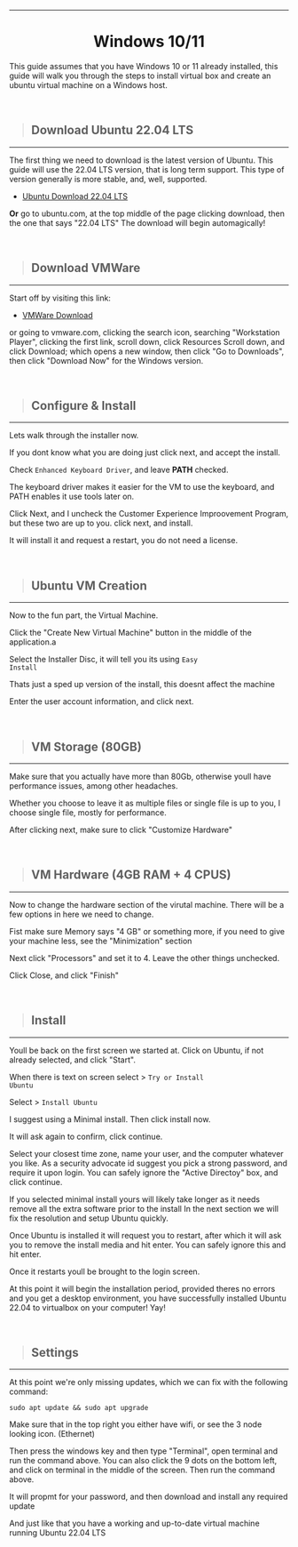 
---

<h1 align=center>Windows 10/11</h1>
<p>

This guide assumes that you have Windows 10 or 11 already installed, this guide will walk you through the steps to install virtual box and create an ubuntu virtual machine on a Windows host.
</p><br>

> <h2>Download Ubuntu 22.04 LTS </h2>
---

<p>
The first thing we need to download is the latest version of Ubuntu. This guide will use the 22.04 LTS version, that is
long term support. This type of version generally is more stable, and, well, supported.

- [Ubuntu Download 22.04 LTS](https://ubuntu.com/download/desktop/thank-you?version=22.04.1&architecture=amd64)

**Or** go to ubuntu.com, at the top middle of the page clicking download, then the one that says "22.04 LTS" The download will begin automagically!
</p><br>

> <h2>Download VMWare</h2>
---

<p>
Start off by visiting this link: 

- [VMWare Download](https://customerconnect.vmware.com/en/downloads/details?downloadGroup=WKST-PLAYER-1700&productId=1377&rPId=97014)

or going to vmware.com, clicking the search icon, searching "Workstation Player", clicking the first link, scroll down, click Resources
Scroll down, and click Download; which opens a new window, then click "Go to Downloads", then click "Download Now" for the Windows version.
</p><br>

> <h2> Configure & Install</h2>
---

<p>
Lets walk through the installer now.

If you dont know what you are doing just click next, and accept the install.

Check <code>Enhanced Keyboard Driver</code>, and leave **PATH** checked.

The keyboard driver makes it easier for the VM to use the keyboard, and PATH enables it use tools later on.

Click Next, and I uncheck the Customer Experience Improovement Program, but these two are up to you. click next, and install.

It will install it and request a restart, you do not need a license.
</p><br>

> <h2>Ubuntu VM Creation</h2>
---

<p>
Now to the fun part, the Virtual Machine. 

Click the "Create New Virtual Machine" button in the middle of the application.a

Select the Installer Disc, it will tell you its using <code>Easy Install</code>

Thats just a sped up version of the install, this doesnt affect the machine

Enter the user account information, and click next.
</p><br>

> <h2>VM Storage (80GB)</h2>
---

<p>
Make sure that you actually have more than 80Gb, otherwise youll have performance issues, among other headaches. 

Whether you choose to leave it as multiple files or single file is up to you, I choose single file, mostly for performance.

After clicking next, make sure to click "Customize Hardware"
</p><br>

> <h2>VM Hardware (4GB RAM + 4 CPUS)</h2>
---

<p>
Now to change the hardware section of the virutal machine. There will be a few options in here we need to change.

Fist make sure Memory says "4 GB" or something more, if you need to give your machine less, see the "Minimization" section

Next click "Processors" and set it to 4. Leave the other things unchecked.

Click Close, and click "Finish"
</p><br>

> <h2> Install
---

<p>
Youll be back on the first screen we started at. Click on Ubuntu, if not already selected, and click "Start".

When there is text on screen select > <code>Try or Install Ubuntu</code>

Select > <code>Install Ubuntu</code> 

I suggest using a Minimal install. Then click install now.

It will ask again to confirm, click continue.

Select your closest time zone, name your user, and the computer whatever you like. 
As a security advocate id suggest you pick a strong password, and require it upon login. 
You can safely ignore the "Active Directoy" box, and click continue.

If you selected minimal install yours will likely take longer as it needs remove all the extra software prior to the install
In the next section we will fix the resolution and setup Ubuntu quickly.

Once Ubuntu is installed it will request you to restart, after which it will ask you to remove the install media and hit enter.
You can safely ignore this and hit enter.

Once it restarts youll be brought to the login screen.

At this point it will begin the installation period, provided theres no errors and you get a desktop environment,
you have successfully installed Ubuntu 22.04 to virtualbox on your computer! Yay!
</p>
<br>

> <h2>Settings
---

<p>
At this point we're only missing updates, which we can fix with the following command:

```sudo apt update && sudo apt upgrade ```

Make sure that in the top right you either have wifi, or see the 3 node looking icon. (Ethernet)

Then press the windows key and then type "Terminal", open terminal and run the command above.
You can also click the 9 dots on the bottom left, and click on terminal in the middle of the screen. Then run the command
above.

It will propmt for your password, and then download and install any required update

And just like that you have a working and up-to-date virtual machine running Ubuntu 22.04 LTS
</p>